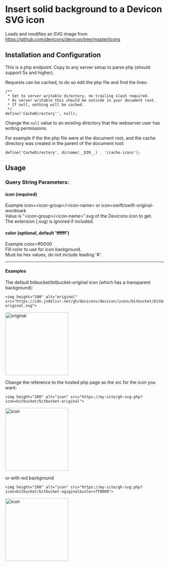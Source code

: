 # Insert solid background to a Devicon SVG icon

Loads and modifies an SVG image from https://github.com/devicons/devicon/tree/master/icons

## Installation and Configuration

This is a php endpoint. Copy to any server setup to parse php (should support 5x and higher).

Requests can be cached, to do so edit the php file and find the lines:
```
/**
 * Set to server writable directory, no trailing slash required.
 * As server writable this should be outside in your document root.
 * If null, nothing will be cached.
 */
define('CacheDirectory'', null);
```
Change the `null` value to an existing directory that the webserver user has writing permissions.

For example if the the php file were at the document root, and the cache directory was created in
the parent of the document root:
```
define('CacheDirectory', dirname(__DIR__) . '/cache-icons');
```

## Usage
### Query String Parameters:
#### icon (required)
Example icon=&lt;icon-group&gt;/&lt;icon-name&gt; or icon=swift/swift-original-wordmark<br>
Value is "&lt;icon-group&gt;/&lt;icon-name&gt;".svg of the Devicons icon to get.<br>
The extension (.svg) is ignored if included.

#### color (optional, default 'ffffff')
Example color=ff0000<br>
Fill color to use for icon background.<br>
Must be hex values, do not include leading '#'.

---

#### Examples
The default bitbucket/bitbucket-original icon (which has a transparent background):
```
<img height="200" alt="original" src="https://cdn.jsdelivr.net/gh/devicons/devicon/icons/bitbucket/bitbucket-original.svg">
```
<img height="200" alt="original" src="https://cdn.jsdelivr.net/gh/devicons/devicon/icons/bitbucket/bitbucket-original.svg">

Change the reference to the hosted php page as the src for the icon you want:
```
<img height="200" alt="icon" src="https://my-site/gh-svg.php?icon=bitbucket/bitbucket-original">
```
<img height="200" alt="icon" src="https://stevesimons.com/gh-svg.php?icon=bitbucket/bitbucket-original">

or with red background
```
<img height="200" alt="icon" src="https://my-site/gh-svg.php?icon=bitbucket/bitbucket-ogiginal&color=ff0000">
```
<img height="200" alt="icon" src="https://stevesimons.com/gh-svg.php?icon=bitbucket/bitbucket-original&color=ff0000">


